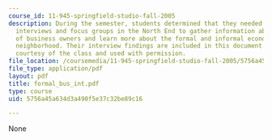 ```yaml
---
course_id: 11-945-springfield-studio-fall-2005
description: During the semester, students determined that they needed to conduct
  interviews and focus groups in the North End to gather information about the perspective
  of business owners and learn more about the formal and informal economies of the
  neighborhood. Their interview findings are included in this document. All work is
  courtesy of the class and used with permission.
file_location: /coursemedia/11-945-springfield-studio-fall-2005/5756a45a634d3a490f5e37c32be89c16_formal_bus_int.pdf
file_type: application/pdf
layout: pdf
title: formal_bus_int.pdf
type: course
uid: 5756a45a634d3a490f5e37c32be89c16

---
```

None